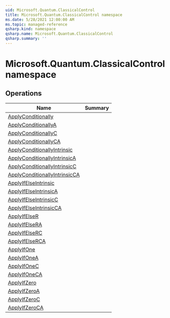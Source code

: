 ```yaml
---
uid: Microsoft.Quantum.ClassicalControl
title: Microsoft.Quantum.ClassicalControl namespace
ms.date: 5/28/2021 12:00:00 AM
ms.topic: managed-reference
qsharp.kind: namespace
qsharp.name: Microsoft.Quantum.ClassicalControl
qsharp.summary: ''
---
```


# Microsoft.Quantum.ClassicalControl namespace




<!-- summaries -->

## Operations

| Name | Summary |
|------|---------|
|[ApplyConditionally](xref:Microsoft.Quantum.ClassicalControl.ApplyConditionally) | |
|[ApplyConditionallyA](xref:Microsoft.Quantum.ClassicalControl.ApplyConditionallyA) | |
|[ApplyConditionallyC](xref:Microsoft.Quantum.ClassicalControl.ApplyConditionallyC) | |
|[ApplyConditionallyCA](xref:Microsoft.Quantum.ClassicalControl.ApplyConditionallyCA) | |
|[ApplyConditionallyIntrinsic](xref:Microsoft.Quantum.ClassicalControl.ApplyConditionallyIntrinsic) | |
|[ApplyConditionallyIntrinsicA](xref:Microsoft.Quantum.ClassicalControl.ApplyConditionallyIntrinsicA) | |
|[ApplyConditionallyIntrinsicC](xref:Microsoft.Quantum.ClassicalControl.ApplyConditionallyIntrinsicC) | |
|[ApplyConditionallyIntrinsicCA](xref:Microsoft.Quantum.ClassicalControl.ApplyConditionallyIntrinsicCA) | |
|[ApplyIfElseIntrinsic](xref:Microsoft.Quantum.ClassicalControl.ApplyIfElseIntrinsic) | |
|[ApplyIfElseIntrinsicA](xref:Microsoft.Quantum.ClassicalControl.ApplyIfElseIntrinsicA) | |
|[ApplyIfElseIntrinsicC](xref:Microsoft.Quantum.ClassicalControl.ApplyIfElseIntrinsicC) | |
|[ApplyIfElseIntrinsicCA](xref:Microsoft.Quantum.ClassicalControl.ApplyIfElseIntrinsicCA) | |
|[ApplyIfElseR](xref:Microsoft.Quantum.ClassicalControl.ApplyIfElseR) | |
|[ApplyIfElseRA](xref:Microsoft.Quantum.ClassicalControl.ApplyIfElseRA) | |
|[ApplyIfElseRC](xref:Microsoft.Quantum.ClassicalControl.ApplyIfElseRC) | |
|[ApplyIfElseRCA](xref:Microsoft.Quantum.ClassicalControl.ApplyIfElseRCA) | |
|[ApplyIfOne](xref:Microsoft.Quantum.ClassicalControl.ApplyIfOne) | |
|[ApplyIfOneA](xref:Microsoft.Quantum.ClassicalControl.ApplyIfOneA) | |
|[ApplyIfOneC](xref:Microsoft.Quantum.ClassicalControl.ApplyIfOneC) | |
|[ApplyIfOneCA](xref:Microsoft.Quantum.ClassicalControl.ApplyIfOneCA) | |
|[ApplyIfZero](xref:Microsoft.Quantum.ClassicalControl.ApplyIfZero) | |
|[ApplyIfZeroA](xref:Microsoft.Quantum.ClassicalControl.ApplyIfZeroA) | |
|[ApplyIfZeroC](xref:Microsoft.Quantum.ClassicalControl.ApplyIfZeroC) | |
|[ApplyIfZeroCA](xref:Microsoft.Quantum.ClassicalControl.ApplyIfZeroCA) | |


<!-- /summaries -->
